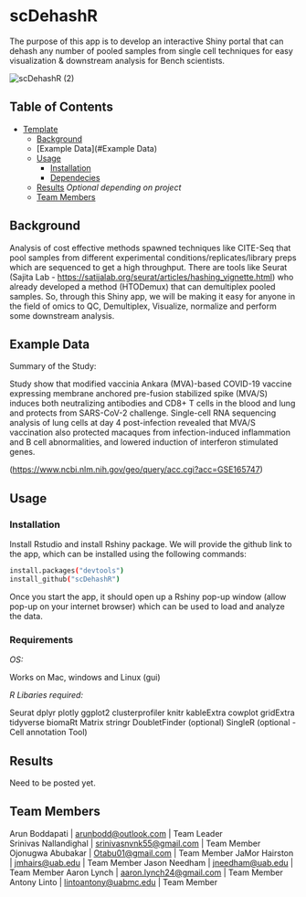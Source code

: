 # scDehashR
The purpose of this app is to develop an interactive Shiny portal that can dehash any number of pooled samples from single cell techniques for easy visualization & downstream analysis for Bench scientists.
 
<p align="center">

 ![scDehashR (2)](https://user-images.githubusercontent.com/22992035/182951623-80e3b41e-1ac9-4f2b-98f5-b8a3aa906573.gif)

</p>

## Table of Contents

- [Template](#team-repo-template)
    - [Background](#Background)
    - [Example Data](#Example Data)
    - [Usage](#usage)
        - [Installation](#installation)
        - [Dependecies](#requirements)
    - [Results](#results) _Optional depending on project_
    - [Team Members](#team-members)

## Background

Analysis of cost effective methods spawned techniques like CITE-Seq that pool samples from different experimental conditions/replicates/library preps which are sequenced to get a high throughput. There are tools like Seurat (Sajita Lab - https://satijalab.org/seurat/articles/hashing_vignette.html) who already developed a method (HTODemux) that can demultiplex pooled samples. So, through this Shiny app, we will be making it easy for anyone in the field of omics to QC, Demultiplex, Visualize, normalize and perform some downstream analysis.



## Example Data

Summary of the Study:

Study show that modified vaccinia Ankara (MVA)-based COVID-19 vaccine expressing membrane anchored pre-fusion stabilized spike (MVA/S) induces both neutralizing antibodies and CD8+ T cells in the blood and lung and protects from SARS-CoV-2 challenge. Single-cell RNA sequencing analysis of lung cells at day 4 post-infection revealed that MVA/S vaccination also protected macaques from infection-induced inflammation and B cell abnormalities, and lowered induction of interferon stimulated genes.

(https://www.ncbi.nlm.nih.gov/geo/query/acc.cgi?acc=GSE165747)

## Usage

### Installation

Install Rstudio and install Rshiny package. We will provide the github link to the app, which can be installed using the following commands:

```sh
install.packages("devtools")
install_github("scDehashR")
```
Once you start the app, it should open up a Rshiny pop-up window (allow pop-up on your internet browser) which can be used to load and analyze the data.

### Requirements

*OS:*

Works on Mac, windows and Linux (gui)

*R Libaries required:*

Seurat
dplyr
plotly
ggplot2
clusterprofiler
knitr
kableExtra
cowplot
gridExtra
tidyverse
biomaRt
Matrix
stringr
DoubletFinder (optional)
SingleR (optional - Cell annotation Tool)

## Results

Need to be posted yet.

## Team Members

Arun Boddapati | arunbodd@outlook.com | Team Leader  
Srinivas Nallandighal |  srinivasnvnk55@gmail.com | Team Member
Ojonugwa Abubakar |  Otabu01@gmail.com | Team Member
JaMor Hairston | jmhairs@uab.edu | Team Member
Jason Needham | jneedham@uab.edu | Team Member
Aaron Lynch | aaron.lynch24@gmail.com | Team Member
Antony Linto | lintoantony@uabmc.edu | Team Member
